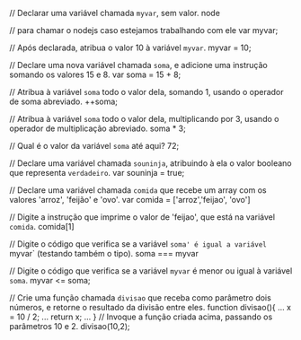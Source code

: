 // Declarar uma variável chamada `myvar`, sem valor.
node

// para chamar o nodejs caso estejamos trabalhando com ele
var myvar;

// Após declarada, atribua o valor 10 à variável `myvar`.
myvar = 10;

// Declare uma nova variável chamada `soma`, e adicione uma instrução somando os valores 15 e 8.
var soma = 15 + 8;

// Atribua à variável `soma` todo o valor dela, somando 1, usando o operador de soma abreviado.
++soma;

// Atribua à variável `soma` todo o valor dela, multiplicando por 3, usando o operador de multiplicação abreviado.
soma * 3;

// Qual é o valor da variável `soma` até aqui?
72;

// Declare uma variável chamada `souninja`, atribuindo à ela o valor booleano que representa `verdadeiro`.
var souninja = true;

// Declare uma variável chamada `comida` que recebe um array com os valores 'arroz', 'feijão' e 'ovo'.
var comida = ['arroz','feijao', 'ovo']

// Digite a instrução que imprime o valor de 'feijao', que está na variável `comida`.
comida[1]

// Digite o código que verifica se a variável `soma' é igual a variável `myvar` (testando também o tipo).
soma === myvar

// Digite o código que verifica se a variável `myvar` é menor ou igual à variável `soma`.
myvar <= soma;


// Crie uma função chamada `divisao` que receba como parâmetro dois números, e retorne o resultado da divisão entre eles.
function divisao(){
... x = 10 / 2;
... return x;
... }
// Invoque a função criada acima, passando os parâmetros 10 e 2.
divisao(10,2);
